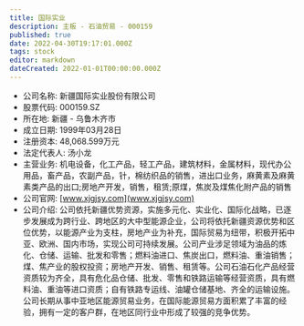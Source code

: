 ```yaml
---
title: 国际实业
description: 主板 - 石油贸易 - 000159
published: true
date: 2022-04-30T19:17:01.000Z
tags: stock
editor: markdown
dateCreated: 2022-01-01T00:00:00.000Z
---
```


- 公司名称: 新疆国际实业股份有限公司
- 股票代码: 000159.SZ
- 所在地: 新疆 - 乌鲁木齐市
- 成立日期: 1999年03月28日
- 注册资本: 48,068.599万元
- 法定代表人: 汤小龙
- 主营业务: 机电设备，化工产品，轻工产品，建筑材料，金属材料，现代办公用品，畜产品，农副产品，针，棉纺织品的销售，进出口业务，麻黄素及麻黄素类产品的出口;房地产开发，销售，租赁;原煤，焦炭及煤焦化附产品的销售
- 公司官网: [www.xjgjsy.com](www.xjgjsy.com)
- 公司介绍: 公司依托新疆优势资源，实施多元化、实业化、国际化战略，已逐步发展成为跨行业、跨地区的大中型能源企业，公司将依托新疆资源优势和区位优势，以能源产业为支柱，房地产业为补充，国际贸易为纽带，积极开拓中亚、欧洲、国内市场，实现公司可持续发展。公司产业涉足领域为油品的炼化、仓储、运输、批发和零售；燃料油进口、焦炭出口，燃料油、重油销售；煤、焦产业的股权投资；房地产开发、销售、租赁等。公司石油石化产品经营资质较为齐全，具有危化品仓储、批发、零售和铁路运输等经营资质，具有燃料油、重油等进口资质；自有铁路专运线、油罐仓储基地、齐全的运输设施。公司长期从事中亚地区能源贸易业务，在国际能源贸易方面积累了丰富的经验，拥有一定的客户群，在地区同行业中形成了较强的竞争优势。


